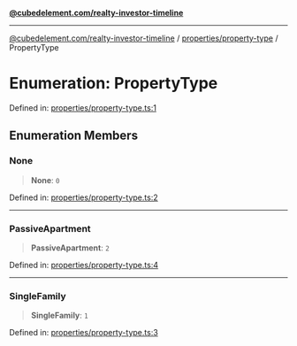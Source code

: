 [**@cubedelement.com/realty-investor-timeline**](../../../index.md)

---

[@cubedelement.com/realty-investor-timeline](../../../modules.md) / [properties/property-type](../index.md) / PropertyType

# Enumeration: PropertyType

Defined in: [properties/property-type.ts:1](https://github.com/kvernon/realty-investor-timeline/blob/cec7f590aef4aded8ee94008f5b37aa0db4daadd/src/properties/property-type.ts#L1)

## Enumeration Members

### None

> **None**: `0`

Defined in: [properties/property-type.ts:2](https://github.com/kvernon/realty-investor-timeline/blob/cec7f590aef4aded8ee94008f5b37aa0db4daadd/src/properties/property-type.ts#L2)

---

### PassiveApartment

> **PassiveApartment**: `2`

Defined in: [properties/property-type.ts:4](https://github.com/kvernon/realty-investor-timeline/blob/cec7f590aef4aded8ee94008f5b37aa0db4daadd/src/properties/property-type.ts#L4)

---

### SingleFamily

> **SingleFamily**: `1`

Defined in: [properties/property-type.ts:3](https://github.com/kvernon/realty-investor-timeline/blob/cec7f590aef4aded8ee94008f5b37aa0db4daadd/src/properties/property-type.ts#L3)
